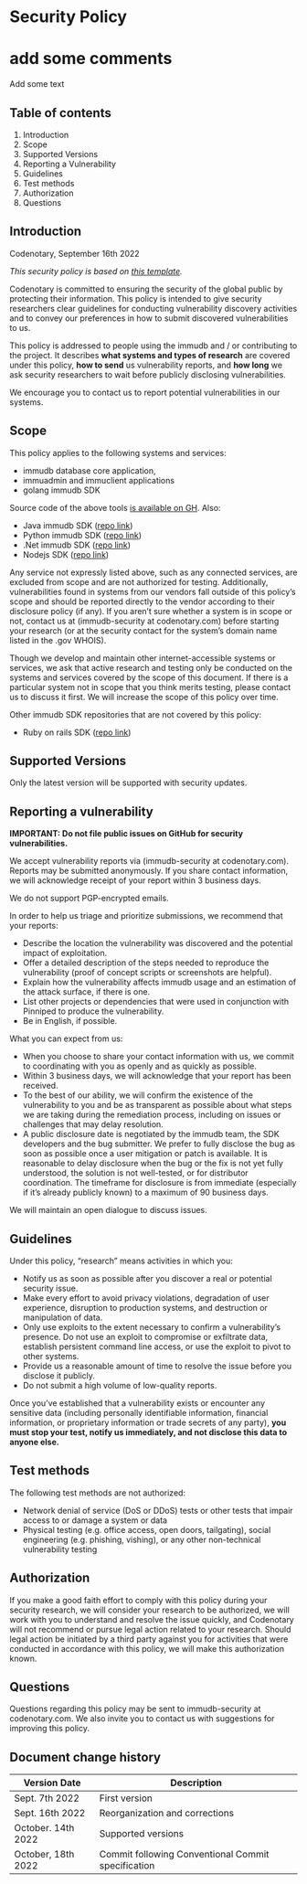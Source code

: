 # Security Policy
# add some comments

Add some text

## Table of contents

1. Introduction
2. Scope
3. Supported Versions
4. Reporting a Vulnerability
5. Guidelines
6. Test methods
7. Authorization
8. Questions

## Introduction

Codenotary, September 16th 2022

*This security policy is based on [this template](https://www.cisa.gov/vulnerability-disclosure-policy-template).*

Codenotary is committed to ensuring the security of the global public by protecting their information. This policy is intended to give security researchers clear guidelines for conducting vulnerability discovery activities and to convey our preferences in how to submit discovered vulnerabilities to us.

This policy is addressed to people using the immudb and / or contributing to the project. It describes **what systems and types of research** are covered under this policy, **how to send** us vulnerability reports, and **how long** we ask security researchers to wait before publicly disclosing vulnerabilities.

We encourage you to contact us to report potential vulnerabilities in our systems.

## Scope

This policy applies to the following systems and services:

- immudb database core application, 
- immuadmin and immuclient applications
- golang immudb SDK

Source code of the above tools [is available on GH](https://github.com/codenotary/immudb).
Also:

- Java immudb SDK ([repo link](https://github.com/codenotary/immudb4j))
- Python immudb SDK ([repo link](https://github.com/codenotary/immudb-py))
- .Net immudb SDK ([repo link](https://github.com/codenotary/immudb4net))
- Nodejs SDK ([repo link](https://github.com/codenotary/immudb-node))

Any service not expressly listed above, such as any connected services, are excluded from scope and are not authorized for testing. Additionally, vulnerabilities found in systems from our vendors fall outside of this policy’s scope and should be reported directly to the vendor according to their disclosure policy (if any). If you aren’t sure whether a system is in scope or not, contact us at (immudb-security at codenotary.com) before starting your research (or at the security contact for the system’s domain name listed in the .gov WHOIS).

Though we develop and maintain other internet-accessible systems or services, we ask that active research and testing only be conducted on the systems and services covered by the scope of this document. If there is a particular system not in scope that you think merits testing, please contact us to discuss it first. We will increase the scope of this policy over time.

Other immudb SDK repositories that are not covered by this policy:

- Ruby on rails SDK ([repo link](https://github.com/ankane/immudb-ruby))

## Supported Versions

Only the latest version will be supported with security updates.

## Reporting a vulnerability

**IMPORTANT: Do not file public issues on GitHub for security vulnerabilities.**

We accept vulnerability reports via (immudb-security at codenotary.com). Reports may be submitted anonymously. If you share contact information, we will acknowledge receipt of your report within 3 business days.

We do not support PGP-encrypted emails.

In order to help us triage and prioritize submissions, we recommend that your reports:

- Describe the location the vulnerability was discovered and the potential impact of exploitation.
- Offer a detailed description of the steps needed to reproduce the vulnerability (proof of concept scripts or screenshots are helpful).
- Explain how the vulnerability affects immudb usage and an estimation of the attack surface, if there is one.
- List other projects or dependencies that were used in conjunction with Pinniped to produce the vulnerability.
- Be in English, if possible.

What you can expect from us:

- When you choose to share your contact information with us, we commit to coordinating with you as openly and as quickly as possible.
- Within 3 business days, we will acknowledge that your report has been received.
- To the best of our ability, we will confirm the existence of the vulnerability to you and be as transparent as possible about what steps we are taking during the remediation process, including on issues or challenges that may delay resolution.
- A public disclosure date is negotiated by the immudb team, the SDK developers and the bug submitter. We prefer to fully disclose the bug as soon as possible once a user mitigation or patch is available. It is reasonable to delay disclosure when the bug or the fix is not yet fully understood, the solution is not well-tested, or for distributor coordination. The timeframe for disclosure is from immediate (especially if it’s already publicly known) to a maximum of 90 business days.  

We will maintain an open dialogue to discuss issues.

## Guidelines

Under this policy, “research” means activities in which you:

- Notify us as soon as possible after you discover a real or potential security issue.
- Make every effort to avoid privacy violations, degradation of user experience, disruption to production systems, and destruction or manipulation of data.
- Only use exploits to the extent necessary to confirm a vulnerability’s presence. Do not use an exploit to compromise or exfiltrate data, establish persistent command line access, or use the exploit to pivot to other systems.
- Provide us a reasonable amount of time to resolve the issue before you disclose it publicly.
- Do not submit a high volume of low-quality reports.

Once you’ve established that a vulnerability exists or encounter any sensitive data (including personally identifiable information, financial information, or proprietary information or trade secrets of any party), **you must stop your test, notify us immediately, and not disclose this data to anyone else.**

## Test methods

The following test methods are not authorized:

- Network denial of service (DoS or DDoS) tests or other tests that impair access to or damage a system or data
- Physical testing (e.g. office access, open doors, tailgating), social engineering (e.g. phishing, vishing), or any other non-technical vulnerability testing

## Authorization

If you make a good faith effort to comply with this policy during your security research, we will consider your research to be authorized, we will work with you to understand and resolve the issue quickly, and Codenotary will not recommend or pursue legal action related to your research. Should legal action be initiated by a third party against you for activities that were conducted in accordance with this policy, we will make this authorization known.

## Questions

Questions regarding this policy may be sent to immudb-security at codenotary.com. We also invite you to contact us with suggestions for improving this policy.

## Document change history

| Version Date | Description          |
| ------- | ------------------ |
| Sept. 7th 2022   | First version |
| Sept. 16th 2022   | Reorganization and corrections |
| October. 14th 2022   | Supported versions |
| October, 18th 2022   | Commit following Conventional Commit specification |
